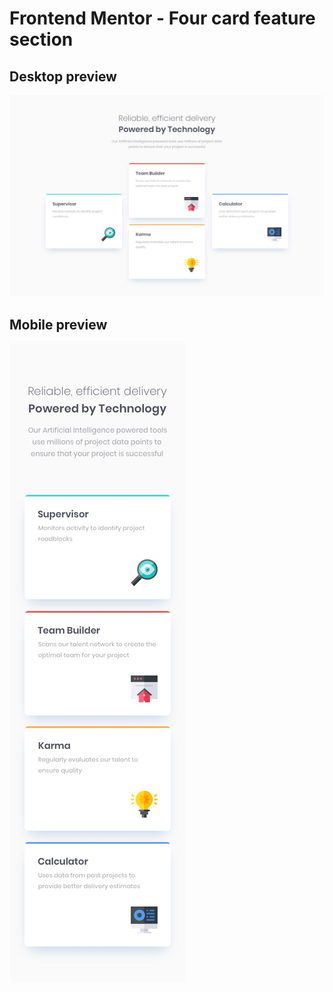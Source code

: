 # Frontend Mentor - Four card feature section

## Desktop preview
<img src='screenshots/desktop-design.jpg'/>
<br/>

## Mobile preview
<img src='screenshots/mobile-design.jpg'/>
